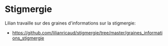 # Stigmergie

Lilian travaille sur des graines d'informations sur la stigmergie: 

- https://github.com/lilianricaud/stigmergie/tree/master/graines_informations_stigmergie
